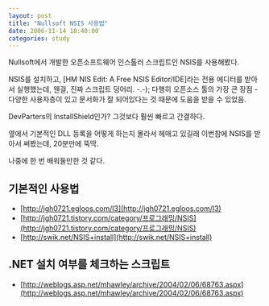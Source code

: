 ```yaml
---
layout: post
title: "Nullsoft NSIS 사용법"
date: 2006-11-14 18:40:00
categories: study
---
```


Nullsoft에서 개발한 오픈소프트웨어 인스톨러 스크립트인 NSIS를 사용해봤다.

NSIS를 설치하고, [HM NIS Edit: A Free NSIS Editor/IDE]라는 전용 에디터를 받아서 실행했는데, 웬걸, 진짜 스크립트 덩어리. -.-); 다행히 오픈소스 툴의 가장 큰 장점 - 다양한 사용자층이 있고 문서화가 잘 되어있다는 것 때문에 도움을 받을 수 있었음.

DevParters의 InstallShield인가? 그것보다 훨씬 빠르고 간결하다.

옆에서 기본적인 DLL 등록을 어떻게 하는지 몰라서 헤매고 있길래 이번참에 NSIS를 받아서 써봤는데, 20분만에 뚝딱.

나중에 한 번 배워둘만한 것 같다.

## 기본적인 사용법

* [http://jgh0721.egloos.com/l3](http://jgh0721.egloos.com/l3)
* [http://jgh0721.tistory.com/category/프로그래밍/NSIS](http://jgh0721.tistory.com/category/프로그래밍/NSIS)
* [http://swik.net/NSIS+install](http://swik.net/NSIS+install)

## .NET 설치 여부를 체크하는 스크립트

* [http://weblogs.asp.net/mhawley/archive/2004/02/06/68763.aspx](http://weblogs.asp.net/mhawley/archive/2004/02/06/68763.aspx) 
